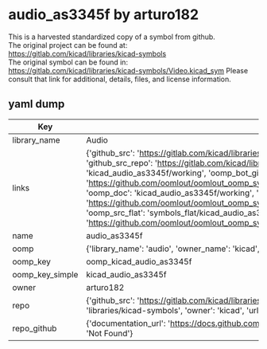 # audio_as3345f by arturo182  
This is a harvested standardized copy of a symbol from github.  
The original project can be found at:  
https://gitlab.com/kicad/libraries/kicad-symbols  
The original symbol can be found in:
https://gitlab.com/kicad/libraries/kicad-symbols/Video.kicad_sym
Please consult that link for additional, details, files, and license information.  
## yaml dump  
| Key | Value |  
| --- | --- |  
| library_name | Audio |  
| links | {'github_src': 'https://gitlab.com/kicad/libraries/kicad-symbols/Video.kicad_sym', 'github_src_repo': 'https://gitlab.com/kicad/libraries/kicad-symbols', 'oomp_bot': 'kicad_audio_as3345f/working', 'oomp_bot_github': 'https://github.com/oomlout/oomlout_oomp_symbol_bot/tree/main/kicad_audio_as3345f/working', 'oomp_doc': 'kicad_audio_as3345f/working', 'oomp_doc_github': 'https://github.com/oomlout/oomlout_oomp_symbol_doc/tree/main/kicad_audio_as3345f/working', 'oomp_src_flat': 'symbols_flat/kicad_audio_as3345f/working', 'oomp_src_flat_github': 'https://github.com/oomlout/oomlout_oomp_symbol_src/tree/main/kicad_audio_as3345f/working'} |  
| name | audio_as3345f |  
| oomp | {'library_name': 'audio', 'owner_name': 'kicad', 'symbol_name': 'audio_as3345f'} |  
| oomp_key | oomp_kicad_audio_as3345f |  
| oomp_key_simple | kicad_audio_as3345f |  
| owner | arturo182 |  
| repo | {'github_src': 'https://gitlab.com/kicad/libraries/kicad-symbols/Video.kicad_sym', 'name': 'libraries/kicad-symbols', 'owner': 'kicad', 'url': 'https://gitlab.com/kicad/libraries/kicad-symbols'} |  
| repo_github | {'documentation_url': 'https://docs.github.com/rest/repos/repos#get-a-repository', 'message': 'Not Found'} |  

